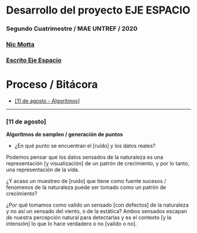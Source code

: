 # Desarrollo del proyecto EJE ESPACIO
### Segundo Cuatrimestre  / MAE UNTREF / 2020
### [Nic Motta](https://nicmotta.github.io)
### [Escrito Eje Espacio](https://nicmotta.github.io/eje_tiempo/escrito_eje_espacio)

# Proceso / Bitácora
- [[11 de agosto - Algoritmos]](https://nicmotta.github.io/eje_espacio/#11-de-agosto)


___________

### [11 de agosto]

**Algoritmos de sampleo / generación de puntos**



- ¿En qué punto se encuentran el [ruido] y los datos reales?

Podemos pensar que los datos sensados de la naturaleza es una representación [y visualización] de un patrón de crecimiento, y por lo tanto, una representación de la vida.

¿Y acaso un muestreo de [ruido] que tiene como fuente sucesos / fenomenos de la naturaleza puede ser tomado como un patrón de crecimiento?

¿Por qué tomamos como valido un sensado [con defectos] de la naturaleza y no así un sensado del viento, o de la estática? Ambos sensados escapan de nuestra percepción natural para detectarlas y es el contexto [y la intensión] lo que lo hace verdadero o no [valido o no].
